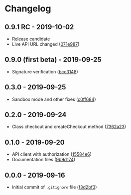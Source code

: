 # Changelog

## 0.9.1 RC -  2019-10-02
* Release candidate
* Live API URL changed ([071e987](https://github.com/payout-one/payout_php/commit/071e987fdd5f0248d0627fdc6216f975de49e354))

## 0.9.0 (first beta) - 2019‑09-25
* Signature verification ([bcc3148](https://github.com/payout-one/payout_php/commit/bcc31481f8ebddea61551026bf329c59a969cf8e))

## 0.3.0 - 2019‑09-25
* Sandbox mode and other fixes ([c0ff684](https://github.com/payout-one/payout_php/commit/c0ff6843a59fb4e4a8f2f4c017a18231b2ba0b48))

## 0.2.0 - 2019‑09-24
* Class checkout and createCheckout method ([7362a23](https://github.com/payout-one/payout_php/commit/7362a2372f56b938206fb02f4e7fd50d2a392148))

## 0.1.0 - 2019‑09-20
* API client with authorization ([15584e6](https://github.com/payout-one/payout_php/commit/15584e6f54d107b73c96a2d8cdb0e7468308bfd4))
* Documentation files ([9b9d174](https://github.com/payout-one/payout_php/commit/9b9d17479a269a66f042a1866c46860292c4ec1c))

## 0.0.0 - 2019‑09-16
* Initial commit of `.gitignore` file ([f3d2bf3](https://github.com/payout-one/payout_php/commit/f3d2bf31add97ac59022163ef6ff75360cc28e0e))